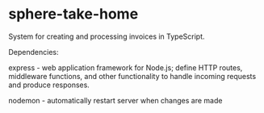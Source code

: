 # sphere-take-home
System for creating and processing invoices in TypeScript.

Dependencies:

express - web application framework for Node.js; define HTTP routes, middleware functions, and other functionality to handle incoming requests and produce responses.

<!-- mongoose -  schema/data definition, model creation for interfacing with data, validating data

body-parser - middleware to extract the payload of an HTTP request (typically encoded in JSON, URL-encoded or as a form data) and parses it into a JS object -->

nodemon - automatically restart server when changes are made